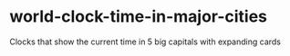 # world-clock-time-in-major-cities
Clocks that show the current time in 5 big capitals with expanding cards
